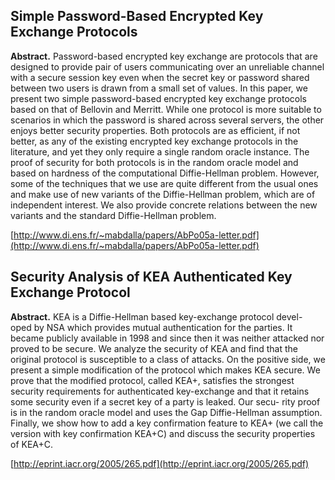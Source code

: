 Simple Password-Based Encrypted Key Exchange Protocols
------------------------------------------------------------

**Abstract.**
Password-based encrypted key exchange are protocols that are designed to provide pair
of users communicating over an unreliable channel with a secure session key even when the
secret key or password shared between two users is drawn from a small set of values. In
this paper, we present two simple password-based encrypted key exchange protocols based
on that of Bellovin and Merritt. While one protocol is more suitable to scenarios in which
the password is shared across several servers, the other enjoys better security properties.
Both protocols are as efficient, if not better, as any of the existing encrypted key exchange
protocols in the literature, and yet they only require a single random oracle instance. The
proof of security for both protocols is in the random oracle model and based on hardness
of the computational Diffie-Hellman problem. However, some of the techniques that we use
are quite different from the usual ones and make use of new variants of the Diffie-Hellman
problem, which are of independent interest. We also provide concrete relations between the
new variants and the standard Diffie-Hellman problem.

[http://www.di.ens.fr/~mabdalla/papers/AbPo05a-letter.pdf](http://www.di.ens.fr/~mabdalla/papers/AbPo05a-letter.pdf)


Security Analysis of KEA Authenticated Key Exchange Protocol
---------------------------------------------------------------------

**Abstract.** KEA is a Diffie-Hellman based key-exchange protocol devel-
oped by NSA which provides mutual authentication for the parties. It
became publicly available in 1998 and since then it was neither attacked
nor proved to be secure. We analyze the security of KEA and find that
the original protocol is susceptible to a class of attacks. On the positive
side, we present a simple modification of the protocol which makes KEA
secure. We prove that the modified protocol, called KEA+, satisfies the
strongest security requirements for authenticated key-exchange and that
it retains some security even if a secret key of a party is leaked. Our secu-
rity proof is in the random oracle model and uses the Gap Diffie-Hellman
assumption. Finally, we show how to add a key confirmation feature to
KEA+ (we call the version with key confirmation KEA+C) and discuss
the security properties of KEA+C.

[http://eprint.iacr.org/2005/265.pdf](http://eprint.iacr.org/2005/265.pdf)







